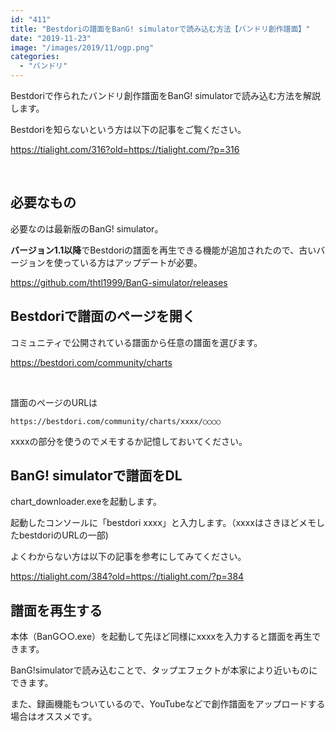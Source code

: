```yaml
---
id: "411"
title: "Bestdoriの譜面をBanG! simulatorで読み込む方法【バンドリ創作譜面】"
date: "2019-11-23"
image: "/images/2019/11/ogp.png"
categories: 
  - "バンドリ"
---
```


Bestdoriで作られたバンドリ創作譜面をBanG! simulatorで読み込む方法を解説します。

Bestdoriを知らないという方は以下の記事をご覧ください。

https://tialight.com/316?old=https://tialight.com/?p=316

 

## 必要なもの

必要なのは最新版のBanG! simulator。

**バージョン1.1以降**でBestdoriの譜面を再生できる機能が追加されたので、古いバージョンを使っている方はアップデートが必要。

https://github.com/thtl1999/BanG-simulator/releases

## Bestdoriで譜面のページを開く

コミュニティで公開されている譜面から任意の譜面を選びます。

https://bestdori.com/community/charts

 

譜面のページのURLは

```
https://bestdori.com/community/charts/xxxx/○○○○
```

xxxxの部分を使うのでメモするか記憶しておいてください。

## BanG! simulatorで譜面をDL

chart\_downloader.exeを起動します。

起動したコンソールに「bestdori xxxx」と入力します。（xxxxはさきほどメモしたbestdoriのURLの一部)

よくわからない方は以下の記事を参考にしてみてください。

https://tialight.com/384?old=https://tialight.com/?p=384

## 譜面を再生する

本体（BanG○○.exe）を起動して先ほど同様にxxxxを入力すると譜面を再生できます。

BanG!simulatorで読み込むことで、タップエフェクトが本家により近いものにできます。

また、録画機能もついているので、YouTubeなどで創作譜面をアップロードする場合はオススメです。
